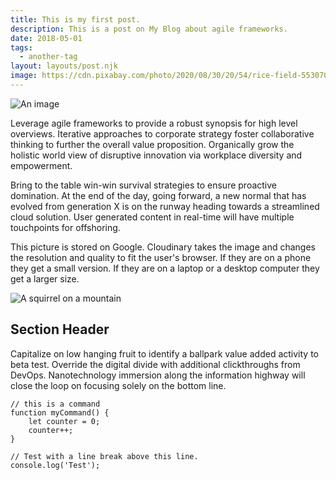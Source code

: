 ```yaml
---
title: This is my first post.
description: This is a post on My Blog about agile frameworks.
date: 2018-05-01
tags:
  - another-tag
layout: layouts/post.njk
image: https://cdn.pixabay.com/photo/2020/08/30/20/54/rice-field-5530707_1280.jpg
---
```


![An image](https://cdn.pixabay.com/photo/2020/08/30/20/54/rice-field-5530707_1280.jpg)

Leverage agile frameworks to provide a robust synopsis for high level overviews. Iterative approaches to corporate strategy foster collaborative thinking to further the overall value proposition. Organically grow the holistic world view of disruptive innovation via workplace diversity and empowerment.

Bring to the table win-win survival strategies to ensure proactive domination. At the end of the day, going forward, a new normal that has evolved from generation X is on the runway heading towards a streamlined cloud solution. User generated content in real-time will have multiple touchpoints for offshoring.

This picture is stored on Google. Cloudinary takes the image  and changes the resolution and quality to fit the user's browser. If they are on a phone they get a small version. If they are on a laptop or a desktop computer they get a larger size.

![A squirrel on a mountain](https://applegate-paul.mo.cloudinary.net/https://storage.googleapis.com/cloudinarymedia/images/Squirrel-mountaintop.jpg)


## Section Header

Capitalize on low hanging fruit to identify a ballpark value added activity to beta test. Override the digital divide with additional clickthroughs from DevOps. Nanotechnology immersion along the information highway will close the loop on focusing solely on the bottom line.

``` text/2-3
// this is a command
function myCommand() {
	let counter = 0;
	counter++;
}

// Test with a line break above this line.
console.log('Test');
```

